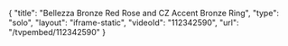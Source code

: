 {
    "title": "Bellezza Bronze Red Rose and CZ Accent Bronze Ring",
    "type": "solo",
    "layout": "iframe-static",
    "videoId": "112342590",
    "url": "\/tvpembed\/112342590"
}